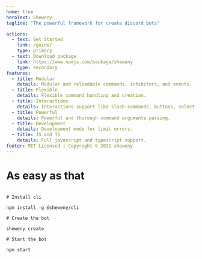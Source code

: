 ```yaml
---
home: true
heroText: Sheweny
tagline: "The powerful framework for create discord bots"

actions:
  - text: Get Started
    link: /guide/
    type: primary
  - text: Download package
    link: https://www.npmjs.com/package/sheweny
    type: secondary
features:
  - title: Modular
    details: Modular and reloadable commands, inhibitors, and events. 
  - title: Flexible
    details: Flexible command handling and creation.
  - title: Interactions
    details: Interactions support like slash-commands, buttons, select-menus. 
  - title: Powerful
    details: Powerful and thorough command arguments parsing.
  - title: Development
    details: Development mode for limit errors.
  - title: JS and TS
    details: Full javascript and typescript support.
footer: MIT Licensed | Copyright © 2021-sheweny
---
```


# As easy as that

```shell-session

# Install cli

npm install -g @sheweny/cli

# Create the bot

sheweny create

# Start the bot

npm start
```
